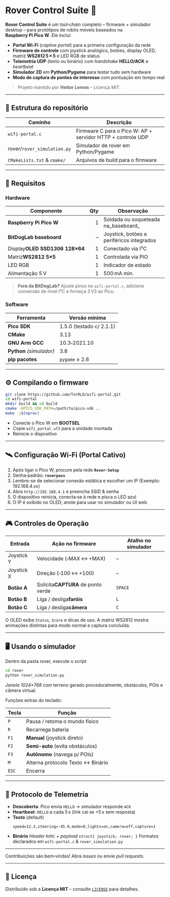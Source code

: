 # Rover Control Suite 🚀

**Rover Control Suite** é um _tool‑chain_ completo – firmware + simulador desktop – para
protótipos de robôs móveis baseados na **Raspberry Pi Pico W**.
Ele inclui:

* **Portal Wi‑Fi** (_captive portal_) para a primeira configuração da rede
* **Firmware de controle** com joystick analógico, botões, display OLED,
  matriz **WS2812 5 × 5** e LED RGB de status
* **Telemetria UDP** (texto ou binário) com _handshake_ **HELLO/ACK** e _heartbeat_
* **Simulador 2D** em **Python/Pygame** para testar tudo sem hardware
* **Modo de captura de pontos de interesse** com pontuação em tempo real

> Projeto mantido por **Heitor Lemos** – Licença MIT.

---

## 📂 Estrutura do repositório

| Caminho                           | Descrição                                                  |
| --------------------------------- | ------------------------------------------------------------ |
| `wifi-portal.c`                 | Firmware C para o Pico W: AP + servidor HTTP + controle UDP |
| rover/`rover_simulation.py`     | Simulador de rover em Python/Pygame                          |
| `CMakeLists.txt` & `cmake/` | Arquivos de build para o firmware                            |

---

## 🔧 Requisitos

### Hardware

| Componente                              | Qty | Observação                                |
| --------------------------------------- | --: | ------------------------------------------- |
| **Raspberry Pi Pico W**        |   1 | Soldada ou soqueteada na_baseboard_         |
| **BitDogLab baseboard**           |  – | Joystick, botões e periféricos integrados |
| Display**OLED SSD1306 128×64** |   1 | Conectado via I²C                         |
| Matriz**WS2812 5×5**            |   1 | Controlada via PIO                          |
| LED RGB                                |   1 | Indicador de estado                         |
| Alimentação 5 V                     |   1 | 500 mA min.                               |

> **Fora da BitDogLab?**
> Ajuste pinos no `wifi-portal.c`, adicione conversão de nível I²C
> e forneça 3 V3 ao Pico.

### Software

| Ferramenta                       | Versão mínima           |
| -------------------------------- | ------------------------- |
| **Pico SDK**               | 1.5.0 (testado c/ 2.1.1) |
| **CMake**                  | 3.13                      |
| **GNU Arm GCC**           | 10.3‑2021.10             |
| **Python** _(simulador)_ | 3.8                       |
| **pip pacotes**           | `pygame` ≥ 2.6       |

---

## ⚙️ Compilando o firmware

```bash
git clone https://github.com/TorRLD/wifi-portal.git
cd wifi-portal
mkdir build && cd build
cmake -DPICO_SDK_PATH=/path/to/pico-sdk ..
make -j$(nproc)
```

* Conecte o Pico W em **BOOTSEL**
* Copie `wifi_portal.uf2` para a unidade montada
* Reinicie o dispositivo

---

## 🛰️ Configuração Wi‑Fi (Portal Cativo)

1. Após ligar o Pico W, procure pela rede **`Rover-Setup`**
2. Senha‑padrão: **`roverpass`**
3. Lembre-se de selecionar conexão estática e escolher um IP (Exemplo: 192.168.4.xx)
4. Abra `http://192.168.4.1` e preencha SSID & senha
5. O dispositivo reinicia, conecta‑se à rede e pisca o LED azul
6. O IP é exibido no OLED; anote para usar no simulador ou UI web

---

## 🎮 Controles de Operação

| Entrada             | Ação no firmware                       | Atalho no simulador |
| ------------------- | ---------------------------------------- | ------------------- |
| Joystick Y          | Velocidade (‑MAX ↔ +MAX)             | –                  |
| Joystick X          | Direção (‑100 ↔ +100)              | –                  |
| **Botão A** | Solicita**CAPTURA** de ponto verde | `SPACE`           |
| **Botão B** | Liga / desliga**faróis**          | `L`               |
| **Botão C** | Liga / desliga**câmera**          | `C`               |

O OLED exibe `Status`, `Score` e dicas de uso.
A matriz WS2812 mostra animações distintas para modo normal
e captura concluída.

---

## 🖥️ Usando o simulador

Dentro da pasta rover, execute o script

```bash
cd rover
python rover_simulation.py 
```

*Janela 1024×768* com terreno gerado proceduralmente,
obstáculos, POIs e câmera virtual.

Funções extras do teclado:

| Tecla   | Função                                |
| ------- | --------------------------------------- |
| `P`   | Pausa / retoma o mundo físico          |
| `R`   | Recarrega bateria                       |
| `F1`  | **Manual** (joystick direto)      |
| `F2`  | **Semi-auto** (evita obstáculos) |
| `F3`  | **Autônomo** (navega p/ POIs)   |
| `M`   | Alterna protocolo Texto ↔ Binário     |
| `ESC` | Encerra                                 |

---

## 📡 Protocolo de Telemetria

* **Descoberta**: Pico envia `HELLO` → simulador responde `ACK`
* **Heartbeat**: `HELLO` a cada 5 s (link cai se >5 s sem resposta)
* **Texto** (default)
  ```
  speed=12.3,steering=-45.0,mode=0,lights=on,camera=off,capture=1
  ```
* **Binário**
  *Header* `RVRC` + *payload* `struct{ joystick; rover; }`
  Formatos declarados em `wifi-portal.c` & `rover_simulation.py`

---

Contribuições são bem‑vindas!
Abra _issues_ ou envie _pull requests_.

---

## 📝 Licença

Distribuído sob a **Licença MIT** – consulte [`LICENSE`](LICENSE) para detalhes.
